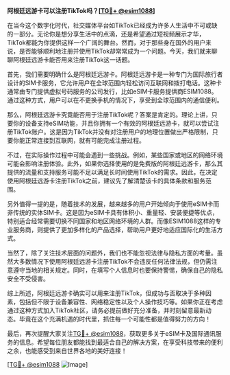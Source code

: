 **阿根廷远游卡可以注册TikTok吗？[[TG💪+ @esim1088](https://t.me/s/esim1088)]**

在当今这个数字化时代，社交媒体平台如TikTok已经成为许多人生活中不可或缺的一部分。无论你是想分享生活中的点滴，还是希望通过短视频展示才华，TikTok都能为你提供这样一个广阔的舞台。然而，对于那些身在国外的用户来说，是否能够顺利地注册并使用TikTok却常常成为一个问题。今天，我们就来聊聊阿根廷远游卡能否用来注册TikTok这一话题。

首先，我们需要明确什么是阿根廷远游卡。阿根廷远游卡是一种专门为国际旅行者设计的SIM卡服务，它允许用户在全球范围内轻松访问互联网和拨打电话。这种卡通常由专门提供虚拟号码服务的公司发行，比如eSIM卡服务提供商ESIM1088。通过这种方式，用户可以在不更换手机的情况下，享受到全球范围内的通信便利。

那么，阿根廷远游卡究竟能否用于注册TikTok呢？答案是肯定的。理论上讲，只要你的设备支持eSIM功能，并且你拥有一个有效的阿根廷远游卡，就可以尝试注册TikTok账户。这是因为TikTok并没有对注册用户的地理位置做出严格限制，只要你能正常连接到互联网，就有可能完成注册过程。

不过，在实际操作过程中可能会遇到一些挑战。例如，某些国家或地区的网络环境可能会影响注册体验。此外，如果你选择使用的是免费版的阿根廷远游卡，那么其提供的流量和支持服务可能不足以满足长时间使用TikTok的需求。因此，在决定使用阿根廷远游卡注册TikTok之前，建议先了解清楚该卡的具体条款和服务范围。

另外值得一提的是，随着技术的发展，越来越多的用户开始倾向于使用eSIM卡而非传统的实体SIM卡。这是因为eSIM卡具有体积小、重量轻、安装便捷等优点，特别适合经常需要切换不同国家和地区网络环境的人群。而像ESIM1088这样的专业服务商，则提供了更加多样化的产品选择，帮助用户更好地适应国际化的生活方式。

当然了，除了关注技术层面的问题外，我们也不能忽视法律与隐私方面的考量。虽然大多数情况下使用阿根廷远游卡注册TikTok不会违反任何法律法规，但仍需注意遵守当地的相关规定。同时，在填写个人信息时也要保持警惕，确保自己的隐私安全不受侵害。

综上所述，阿根廷远游卡确实可以用来注册TikTok，但成功与否取决于多种因素，包括但不限于设备兼容性、网络稳定性以及个人操作技巧等。如果你正在考虑通过这种方式加入TikTok社区，请务必提前做好充分准备，并时刻留意最新动态。毕竟在这个充满机遇的时代里，抓住每一个可能性都是值得努力的方向！

最后，再次提醒大家关注[TG💪+ @esim1088](https://t.me/s/esim1088)，获取更多关于eSIM卡及国际通讯服务的信息。希望每位朋友都能找到最适合自己的解决方案，在享受科技带来的便利之余，也能感受到来自世界各地的美好连接！

[[TG💪+ @esim1088](https://t.me/s/esim1088) ![Image](https://i.postimg.cc/4NQfJmqS/Snipaste-2025-05-13-00-14-12.png)]